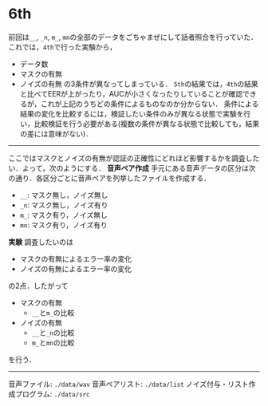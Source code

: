 # 6th
前回は`__`, `_n`, `m_`, `mn`の全部のデータをごちゃまぜにして話者照合を行っていた．
これでは，`4th`で行った実験から，
- データ数
- マスクの有無
- ノイズの有無
の3条件が異なってしまっている．
`5th`の結果では，`4th`の結果と比べてEERが上がったり，AUCが小さくなったりしていることが確認できるが，これが上記のうちどの条件によるものなのか分からない．
条件による結果の変化を比較するには，検証したい条件のみが異なる状態で実験を行い，比較検証を行う必要がある(複数の条件が異なる状態で比較しても，結果の差には意味がない)．
---
ここではマスクとノイズの有無が認証の正確性にどれほど影響するかを調査したい．よって，次のようにする．
**音声ペア作成**
手元にある音声データの区分は次の通り．各区分ごとに音声ペアを列挙したファイルを作成する．
- `__`: マスク無し，ノイズ無し
- `_n`: マスク無し，ノイズ有り
- `m_`: マスク有り，ノイズ無し
- `mn`: マスク有り，ノイズ有り

**実験**
調査したいのは
- マスクの有無によるエラー率の変化
- ノイズの有無によるエラー率の変化

の2点．したがって
- マスクの有無
  - `__`と`m_`の比較
- ノイズの有無
  - `__`と`_n`の比較
  - `m_`と`mn`の比較

を行う．

---
音声ファイル: `./data/wav`
音声ペアリスト: `./data/list`
ノイズ付与・リスト作成プログラム: `./data/src`
